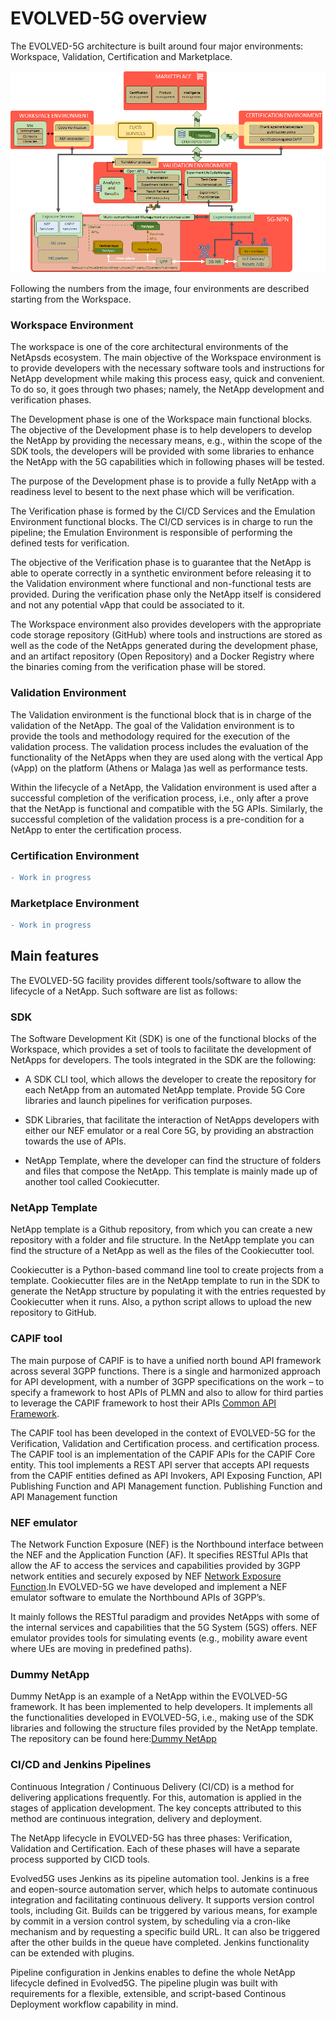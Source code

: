 # EVOLVED-5G overview
The EVOLVED-5G architecture is built around four major environments: Workspace, Validation, Certification and Marketplace.

![EVOLVED-5G Architecture](./images/architecture.png)

Following the numbers from the image, four environments are described starting from the Workspace.
### Workspace Environment

The workspace is one of the core architectural environments of the NetApsds ecosystem. The main objective of the Workspace environment is to provide developers with the necessary software tools and instructions for NetApp development while making this process easy, quick and convenient. To do so, it goes through two phases; namely, the NetApp development and verification phases. 

The Development phase is one of the Workspace main functional blocks. The objective of the Development phase is to help developers to develop the NetApp by providing the necessary means, e.g., within the scope of the SDK tools, the developers will be provided with some libraries to enhance the NetApp with the 5G capabilities which in following phases will be tested. 

The purpose of the Development phase is to provide a fully NetApp with a readiness level to besent to the next phase which will be verification.

The Verification phase is formed by the CI/CD Services and the Emulation Environment
functional blocks. The CI/CD services is in charge to run the pipeline; the Emulation Environment is responsible of performing the defined tests for verification.

The objective of the Verification phase is to guarantee that the NetApp is able to operate correctly in a synthetic environment before releasing it to the Validation environment where functional and non-functional tests are provided. During the verification phase only the NetApp itself is considered and not any potential vApp that could be associated to it.

The Workspace environment also provides developers with the appropriate code storage repository
(GitHub) where tools and instructions are stored as well as the code of the NetApps generated during the development phase, and an artifact repository (Open Repository) and a Docker Registry where the binaries coming from the verification phase will be stored.

### Validation Environment

The Validation environment is the functional block that is in charge of the validation of the NetApp. The goal of the Validation environment is to provide the tools and methodology required for the execution of the validation process. The validation process includes the evaluation of the functionality of the NetApps when they are used along with the vertical App (vApp) on the platform (Athens or Malaga )as well as performance tests.

Within the lifecycle of a NetApp, the Validation environment is used after a successful
completion of the verification process, i.e., only after a prove that the NetApp is functional and compatible with the 5G APIs. Similarly, the successful completion of the validation process is a pre-condition for a NetApp to enter the certification process.

### Certification Environment

```diff
- Work in progress
```

### Marketplace Environment

```diff
- Work in progress
```

## Main features

The EVOLVED-5G facility provides different tools/software to allow the lifecycle of a NetApp. Such software are list as follows:

### SDK

The Software Development Kit (SDK) is one of the functional blocks of the Workspace, which provides a set of tools to facilitate the development of NetApps for developers. The tools integrated in the SDK are the following: 

* A SDK CLI tool, which allows the developer to create the repository for each NetApp from an automated NetApp template. Provide 5G Core libraries and launch pipelines for verification purposes.

* SDK Libraries, that facilitate the interaction of NetApps developers with either our NEF emulator or a real Core 5G, by providing an abstraction towards the use of APIs.

* NetApp Template, where the developer can find the structure of folders and files that compose the NetApp. This template is mainly made up of another tool called Cookiecutter.


###  NetApp Template

NetApp template is a Github repository, from which you can create a new repository with a folder and file structure. In the NetApp template you can find the structure of a NetApp as well as the files of the Cookiecutter tool.

Cookiecutter is a Python-based command line tool to create projects from a template. Cookiecutter files are in the NetApp template to run in the SDK to generate the NetApp structure by populating it with the entries requested by Cookiecutter when it runs.  Also, a python script allows to upload the new repository to GitHub.

### CAPIF tool

The main purpose of CAPIF is to have a unified north bound API framework across several 3GPP functions. There is a single and harmonized approach for API development, with a number of 3GPP specifications on the work – to specify a framework to host APIs of PLMN and also to allow for third parties to leverage the CAPIF framework to host their APIs [Common API Framework](https://www.3gpp.org/common-api-framework-capif).

The CAPIF tool has been developed in the context of EVOLVED-5G for the Verification, Validation and Certification process.
and certification process. The CAPIF tool is an implementation of the CAPIF APIs for the CAPIF Core entity. This tool implements a REST API server that
accepts API requests from the CAPIF entities defined as API Invokers, API Exposing Function, API Publishing Function and API Management function.
Publishing Function and API Management function


### NEF emulator  

The Network Function Exposure (NEF) is the Northbound interface between the NEF and the Application Function (AF). It specifies RESTful APIs that allow the AF to access the services and capabilities provided by 3GPP network entities and securely exposed by NEF [Network Exposure Function](https://www.etsi.org/deliver/etsi_ts/129500_129599/129522/16.04.00_60/ts_129522v160400p.pdf).In EVOLVED-5G we have developed and implement a NEF emulator software to emulate the Northbound APIs of 3GPP’s.

It mainly follows the RESTful paradigm and provides NetApps with some of the internal services and capabilities that the 5G System (5GS) offers. NEF emulator provides tools for simulating events (e.g., mobility aware event where UEs are moving in predefined paths).

### Dummy NetApp

Dummy NetApp is an example of a NetApp within the EVOLVED-5G framework. It has been implemented to help developers. It implements all the functionalities developed in EVOLVED-5G, i.e., making use of the SDK libraries and following the structure files provided by the NetApp template. The repository can be found here:[Dummy NetApp](https://github.com/EVOLVED-5G/dummy-netapp)

### CI/CD  and Jenkins Pipelines
Continuous Integration / Continuous Delivery (CI/CD) is a method for delivering applications frequently. For this, automation is applied in the stages of application development. The key concepts attributed to this method are continuous integration, delivery and deployment.

The NetApp lifecycle in EVOLVED-5G has three phases: Verification, Validation and Certification. Each of these phases will have a separate process supported by CICD tools. 

Evolved5G uses Jenkins as its pipeline automation tool. Jenkins is a free and eopen-source automation server, which helps to automate continuous integration and facilitating continuous delivery. It supports version control tools, including Git. Builds can be triggered by various means, for example by commit in a version control system, by scheduling via a cron-like mechanism and by requesting a specific build URL. It can also be triggered after the other builds in the queue have completed. Jenkins functionality can be extended with plugins.

Pipeline configuration in Jenkins enables to define the whole NetApp lifecycle defined in Evolved5G. The pipeline plugin was built with requirements for a flexible, extensible, and script-based Continous Deployment workflow capability in mind. 